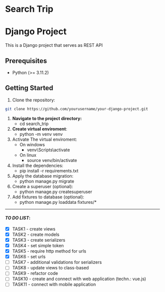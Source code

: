 # Search Trip

# Django Project

This is a Django project that serves as REST API

## Prerequisites

- Python (>= 3.11.2)

## Getting Started

1. Clone the repository:

```bash
git clone https://github.com/yourusername/your-django-project.git
```

1. **Navigate to the project directory:**
    - cd search_trip
2. **Create virtual enviroment**:
    - python -m venv venv
3. Activate The virtual enviroment:
    - On windows
        - venv\Scripts\activate
    - On linux
        - source venv/bin/activate
4. Install the dependencies:
    - pip install -r requirements.txt
5. Apply the database migration:
    - python manage.py migrate
6. Create a superuser (optional):
    - python manage.py createsuperuser
7. Add fixtures to database (optional):
    - python manage.py loaddata fixtures/*

----

#### *TO DO LIST*:

- [x] TASK1 - create views
- [x] TASK2 - create models
- [x] TASK3 - create serializers
- [x] TASK4 - set simple token
- [x] TASK5 - require http method for urls
- [x] TASK6 - set urls
- [ ] TASK7 - additional validations for serializers
- [ ] TASK8 - update views to class-based
- [ ] TASK9 - refactor code
- [ ] TASK10 - create and connect with web application (techn.: vue.js)
- [ ] TASK11 - connect with mobile application